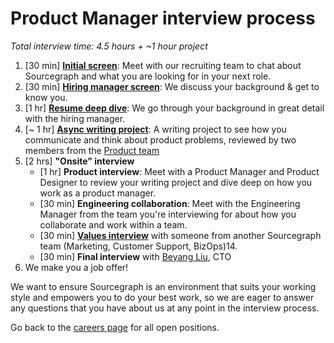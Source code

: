 # Product Manager interview process

_Total interview time: 4.5 hours + ~1 hour project_

1. [30 min] **[Initial screen](../initial_screen.md)**: Meet with our recruiting team to chat about Sourcegraph and what you are looking for in your next role.
1. [30 min] **[Hiring manager screen](../hm_intro_call.md)**: We discuss your background & get to know you.
1. [1 hr] **[Resume deep dive](../../../../../talent/process/types_of_interviews.md#resume-deep-dive)**: We go through your background in great detail with the hiring manager.
1. [~ 1 hr] **[Async writing project](./pm_rfc_project.md)**: A writing project to see how you communicate and think about product problems, reviewed by two members from the [Product team](../../index.md#team)
1. [2 hrs] **"Onsite" interview**
   - [1 hr] **Product interview**: Meet with a Product Manager and Product Designer to review your writing project and dive deep on how you work as a product manager.
   - [30 min] **Engineering collaboration**: Meet with the Engineering Manager from the team you're interviewing for about how you collaborate and work within a team.
   - [30 min] **[Values interview](../../../../../../company-info-and-process/values/index.md)** with someone from another Sourcegraph team (Marketing, Customer Support, BizOps)14.
   - [30 min] **Final interview** with [Beyang Liu](../../../../../../team/index.md#beyang-liu), CTO
1. We make you a job offer!

We want to ensure Sourcegraph is an environment that suits your working style and empowers you to do your best work, so we are eager to answer any questions that you have about us at any point in the interview process.

Go back to the [careers page](https://boards.greenhouse.io/sourcegraph91) for all open positions.
